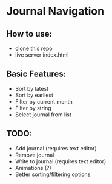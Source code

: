 # Journal Navigation
## How to use:
- clone this repo
- live server index.html
## Basic Features:
- Sort by latest
- Sort by earliest
- Filter by current month
- Filter by string
- Select journal from list
## TODO:
- Add journal (requires text editor)
- Remove journal
- Write to journal (requires text editor)
- Animations (?)
- Better sorting/filtering options
